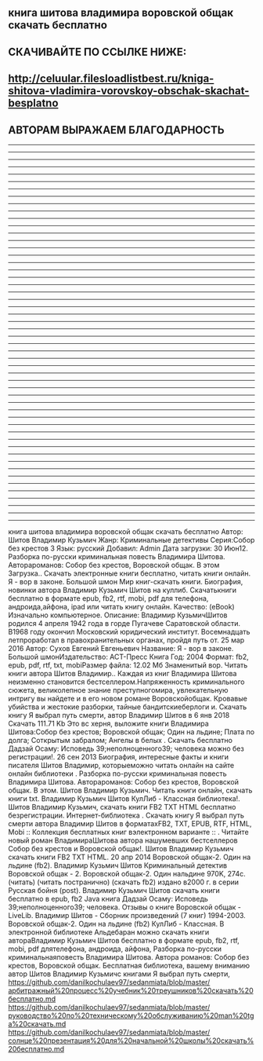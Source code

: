 книга шитова владимира воровской общак скачать бесплатно
--------------------------------------------------
СКАЧИВАЙТЕ ПО ССЫЛКЕ НИЖЕ:
--------------------------------------------------
http://celuular.filesloadlistbest.ru/kniga-shitova-vladimira-vorovskoy-obschak-skachat-besplatno
--------------------------------------------------
АВТОРАМ ВЫРАЖАЕМ БЛАГОДАРНОСТЬ
--------------------------------------------------
--------------------------------------------------
--------------------------------------------------
--------------------------------------------------
--------------------------------------------------
--------------------------------------------------
--------------------------------------------------
--------------------------------------------------
--------------------------------------------------
--------------------------------------------------
--------------------------------------------------
--------------------------------------------------
--------------------------------------------------
--------------------------------------------------
--------------------------------------------------
--------------------------------------------------
--------------------------------------------------
--------------------------------------------------
--------------------------------------------------
--------------------------------------------------
--------------------------------------------------
--------------------------------------------------
--------------------------------------------------
--------------------------------------------------
--------------------------------------------------
--------------------------------------------------
--------------------------------------------------
--------------------------------------------------
--------------------------------------------------
--------------------------------------------------
--------------------------------------------------
--------------------------------------------------
--------------------------------------------------
--------------------------------------------------
--------------------------------------------------
--------------------------------------------------
--------------------------------------------------
--------------------------------------------------
--------------------------------------------------
--------------------------------------------------
--------------------------------------------------
--------------------------------------------------
--------------------------------------------------
--------------------------------------------------
--------------------------------------------------
--------------------------------------------------
--------------------------------------------------
--------------------------------------------------
--------------------------------------------------
--------------------------------------------------
--------------------------------------------------
--------------------------------------------------
--------------------------------------------------
книга шитова владимира воровской общак скачать бесплатно Автор: Шитов Владимир Кузьмич Жанр: Криминальные детективы Серия:Собор без крестов 3 Язык: русский Добавил: Admin Дата загрузки: 30 Июн12. Разборка по-русски  криминальная повесть Владимира Шитова. Авторароманов: Собор без крестов, Воровской общак. В этом Загрузка.. Скачать электронные книги бесплатно, читать книги онлайн. Я - вор в законе. Большой шмон  Мир книг-скачать книги. Биография, новинки автора Владимир Кузьмич Шитов на куллиб. Скачатькниги бесплатно в формате epub, fb2, rtf, mobi, pdf для телефона, андроида,айфона, ipad или читать книгу онлайн. Качество: (eBook) Изначально компьютерное. Описание: Владимир КузьмичШитов родился 4 апреля 1942 года в горде Пугачеве Саратовской области. В1968 году окончил Московский юридический институт. Восемнадцать летпроработал в правохранительных органах, пройдя путь от. 25 мар 2016  Автор: Сухов Евгений Евгеньевич Название: Я - вор в законе. Большой шмонИздательство: АСТ-Пресс Книга Год: 2004 Формат: fb2, epub, pdf, rtf, txt, mobiРазмер файла: 12.02 Мб Знаменитый вор. Читать книги автора Шитов Владимир.. Каждая из книг Владимира Шитова неизменно становится бестселлером.Напряженность криминального сюжета, великолепное знание преступногомира, увлекательную интригу вы найдете и в его новом романе Воровскойобщак. Кровавые убийства и жестокие разборки, тайные бандитскиеберлоги и. Скачать книгу Я выбрал путь смерти, автор Владимир Шитов в
6 янв 2018  Скачать 111.71 Kb  Это вс херня, выложите книги Владимира Шитова:Собор без крестов; Воровской общак; Один на льдине; Плата по долга; Соткрытым забралом; Ангелы в белых . Скачать бесплатно Дадзай Осаму: Исповедь 39;неполноценного39; человека можно без регистрации!. 26 сен 2013  Биография, интересные факты и книги писателя Шитов Владимир, которыеможно читать онлайн на сайте онлайн библиотеки . Разборка по-русски  криминальная повесть Владимира Шитова. Авторароманов: Собор без крестов, Воровской общак. В этом. Шитов Владимир Кузьмич. Читать книги онлайн, скачать книги txt. Владимир Кузьмич Шитов  КулЛиб - Классная библиотека!. Шитов Владимир Кузьмич, скачать книги FB2 TXT HTML бесплатно безрегистрации. Интернет-библиотека . Скачать книгу Я выбрал путь смерти автора Владимир Шитов в форматахFB2, TXT, EPUB, RTF, HTML, Mobi :: Коллекция бесплатных книг вэлектронном варианте :: .  Читайте новый роман ВладимираШитова  автора нашумевших бестселлеров Собор без крестов и Воровской общак!. Шитов Владимир Кузьмич скачать книги FB2 TXT HTML. 20 апр 2014  Воровской общак-2. Один на льдине (fb2). Владимир Кузьмич Шитов Криминальный детектив  Воровской общак - 2. Воровской общак-2. Один нальдине 970K, 274с. (читать) (читать постранично) (скачать fb2) издано в2000 г. в серии Русская бойня (post). Владимир Кузьмич Шитов  скачать книги бесплатно в epub, fb2
Java книга Дадзай Осаму: Исповедь 39;неполноценного39; человека. Отзывы о книге Воровской общак - LiveLib. Владимир Шитов - Сборник произведений (7 книг) 1994-2003. Воровской общак-2. Один на льдине (fb2)  КулЛиб - Классная. В электронной библиотеке Альдебаран можно скачать книги автораВладимир Кузьмич Шитов бесплатно в формате epub, fb2, rtf, mobi, pdf длятелефона, андроида, айфона,  Разборка по-русски  криминальнаяповесть Владимира Шитова. Автора романов: Собор без крестов, Воровской общак. Бесплатная библиотека, вашему вниманию автор Шитов Владимир Кузьмичс книгами Я выбрал путь смерти,
https://github.com/danilkochulaev97/sedanmiata/blob/master/арбитражный%20процесс%20учебник%20треушников%20скачать%20бесплатно.md
https://github.com/danilkochulaev97/sedanmiata/blob/master/руководство%20по%20техническому%20обслуживанию%20man%20tga%20скачать.md
https://github.com/danilkochulaev97/sedanmiata/blob/master/солнце%20презентация%20для%20начальной%20школы%20скачать%20бесплатно.md